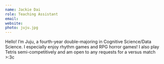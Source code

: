 ```yaml
---
name: Jackie Dai
role: Teaching Assistant
email:
website:
photo: juju.jpg
---
```


Hello! I’m Juju, a fourth-year double-majoring in Cognitive Science/Data Science. I especially enjoy rhythm games and RPG horror games! I also play Tetris semi-competitively and am open to any requests for a versus match >:3c